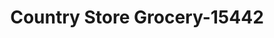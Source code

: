 ---
f_zip-code: 95037
f_state-code: CA
title: Country Store Grocery-15442
f_phone: 408-779-5512
f_city-only: Morgan Hill
f_address: 16390 Monterey Street Morgan Hill
f_location-unique-id: '15442'
slug: country-store-grocery-15442
updated-on: '2024-05-30T13:46:58.046Z'
created-on: '2024-05-30T13:36:59.803Z'
published-on: '2024-05-30T13:54:32.469Z'
f_city-state: cms/city/morgan-hill-ca.md
f_company: cms/company/country-store-grocery.md
f_state: cms/state/california.md
layout: '[payday-loan].html'
tags: payday-loan
---